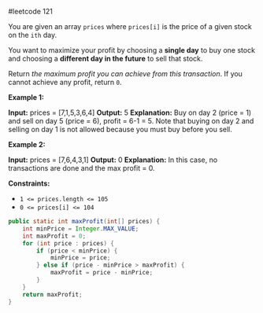 #leetcode 121

You are given an array `prices` where `prices[i]` is the price of a given stock on the `ith` day.

You want to maximize your profit by choosing a **single day** to buy one stock and choosing a **different day in the future** to sell that stock.

Return _the maximum profit you can achieve from this transaction_. If you cannot achieve any profit, return `0`.

**Example 1:**

**Input:** prices = [7,1,5,3,6,4]
**Output:** 5
**Explanation:** Buy on day 2 (price = 1) and sell on day 5 (price = 6), profit = 6-1 = 5.
Note that buying on day 2 and selling on day 1 is not allowed because you must buy before you sell.

**Example 2:**

**Input:** prices = [7,6,4,3,1]
**Output:** 0
**Explanation:** In this case, no transactions are done and the max profit = 0.

**Constraints:**

- `1 <= prices.length <= 105`
- `0 <= prices[i] <= 104`

```java
public static int maxProfit(int[] prices) {  
    int minPrice = Integer.MAX_VALUE;  
    int maxProfit = 0;   
    for (int price : prices) {  
        if (price < minPrice) {  
            minPrice = price;  
        } else if (price - minPrice > maxProfit) {  
            maxProfit = price - minPrice;  
        }  
    }  
    return maxProfit;  
}
```

